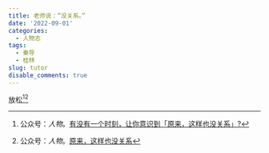 ```yaml
---
title: 老师说：“没关系。”
date: '2022-09-01'
categories:
  - 人物志
tags:
  - 秦导
  - 桂林
slug: tutor
disable_comments: true
---
```


放松[^1][^2]



[^1]: 公众号：_人物_。[有没有一个时刻，让你意识到「原来，这样也没关系」?](https://mp.weixin.qq.com/s/ny-M_C24iSBgd4HYjubhAQ) 

[^2]: 公众号：_人物_。[原来，这样也没关系](https://mp.weixin.qq.com/s/-OqoApcxaDkzSoyW-IGqBA)





